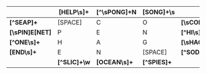 |                   | [HELP\s]+      | [^\sPONG]+N    | [SONG]+\s     |               |
|-------------------|----------------|----------------|---------------|---------------|
| **[^SEAP]+**      |     [SPACE]    |        C       |       O       | **[\sCOPE]+** |
| **[\sPIN]E[NET]** |        P       |        E       |       N       |  **[^HI\s]+** |
| **[^ONE\s]+**     |        H       |        A       |       G       |  **[\sHAG]+** |
| **[END\s]+**      |        E       |        N       | [SPACE]       | **[^SODA]+**  |
|                   | **[^SLIC]+\w** | **[OCEAN\s]+** | **[^SPIES]+** |               |